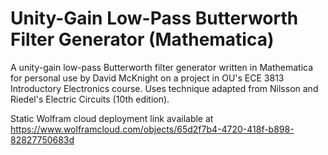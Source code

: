# Unity-Gain Low-Pass Butterworth Filter Generator (Mathematica)


A unity-gain low-pass Butterworth filter generator written in Mathematica for personal use by David McKnight on a project in OU's ECE 3813 Introductory Electronics course. Uses technique adapted from Nilsson and Riedel's Electric Circuits (10th edition).

Static Wolfram cloud deployment link available at https://www.wolframcloud.com/objects/65d2f7b4-4720-418f-b898-82827750683d
